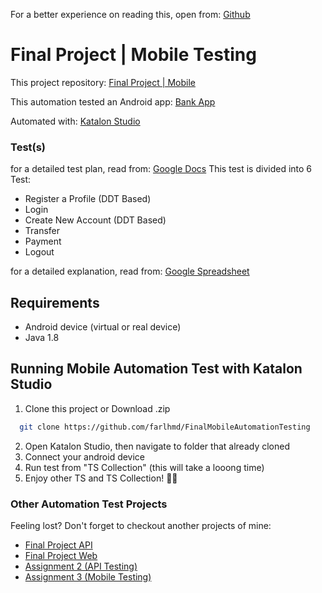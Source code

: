 For a better experience on reading this, open from: [Github](https://github.com/farlhmd/FinalMobileAutomationTesting)

# Final Project | Mobile Testing
This project repository: [Final Project | Mobile](https://github.com/farlhmd/FinalMobileAutomationTesting)

This automation tested an Android app: [Bank App](https://github.com/farlhmd/FinalMobileAutomationTesting/blob/master/androidapp/app-debug.apk)

Automated with: [Katalon Studio](https://katalon.com)

### Test(s)
for a detailed test plan, read from: [Google Docs](https://docs.google.com/document/d/1ql0SNz6XIMVqX_p9tzgkrdc2HZDI17Dq/edit?usp=sharing&ouid=118019274039622151168&rtpof=true&sd=true)
This test is divided into 6 Test:
- Register a Profile (DDT Based)
- Login
- Create New Account (DDT Based)
- Transfer
- Payment
- Logout

for a detailed explanation, read from: [Google Spreadsheet](https://docs.google.com/spreadsheets/d/1_w5qytdNkLz73DtPF5PPNOcSHOCzq8ih/edit#gid=925454799)


## Requirements
- Android device (virtual or real device)
- Java 1.8


## Running Mobile Automation Test with Katalon Studio


1. Clone this project or Download .zip
```bash
  git clone https://github.com/farlhmd/FinalMobileAutomationTesting
```
2. Open Katalon Studio, then navigate to folder that already cloned
3. Connect your android device
4. Run test from "TS Collection" (this will take a looong time)
5. Enjoy other TS and TS Collection! 💪😌


### Other Automation Test Projects
Feeling lost? Don't forget to checkout another projects of mine:
- [Final Project API](https://github.com/farlhmd/FinalAPIAutomationTesting)
- [Final Project Web](https://github.com/farlhmd/FinalWebAutomationTesting)
- [Assignment 2 (API Testing)](https://github.com/farlhmd/Assignment2APIAutomationTesting)
- [Assignment 3 (Mobile Testing)](https://github.com/farlhmd/Assignment3MobileAutomationTesting)
